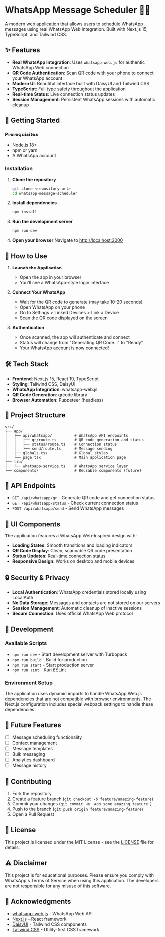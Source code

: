 # WhatsApp Message Scheduler 📱⏰

A modern web application that allows users to schedule WhatsApp messages using real WhatsApp Web integration. Built with Next.js 15, TypeScript, and Tailwind CSS.

## ✨ Features

- **Real WhatsApp Integration**: Uses `whatsapp-web.js` for authentic WhatsApp Web connection
- **QR Code Authentication**: Scan QR code with your phone to connect your WhatsApp account
- **Modern UI**: Beautiful interface built with DaisyUI and Tailwind CSS
- **TypeScript**: Full type safety throughout the application
- **Real-time Status**: Live connection status updates
- **Session Management**: Persistent WhatsApp sessions with automatic cleanup

## 🚀 Getting Started

### Prerequisites

- Node.js 18+ 
- npm or yarn
- A WhatsApp account

### Installation

1. **Clone the repository**
   ```bash
   git clone <repository-url>
   cd whatsapp-message-scheduler
   ```

2. **Install dependencies**
   ```bash
   npm install
   ```

3. **Run the development server**
   ```bash
   npm run dev
   ```

4. **Open your browser**
   Navigate to [http://localhost:3000](http://localhost:3000)

## 📱 How to Use

1. **Launch the Application**
   - Open the app in your browser
   - You'll see a WhatsApp-style login interface

2. **Connect Your WhatsApp**
   - Wait for the QR code to generate (may take 10-20 seconds)
   - Open WhatsApp on your phone
   - Go to Settings > Linked Devices > Link a Device
   - Scan the QR code displayed on the screen

3. **Authentication**
   - Once scanned, the app will authenticate and connect
   - Status will change from "Generating QR Code..." to "Ready"
   - Your WhatsApp account is now connected!

## 🛠️ Tech Stack

- **Frontend**: Next.js 15, React 19, TypeScript
- **Styling**: Tailwind CSS, DaisyUI
- **WhatsApp Integration**: whatsapp-web.js
- **QR Code Generation**: qrcode library
- **Browser Automation**: Puppeteer (headless)

## 📁 Project Structure

```
src/
├── app/
│   ├── api/whatsapp/          # WhatsApp API endpoints
│   │   ├── qr/route.ts        # QR code generation and status
│   │   ├── status/route.ts    # Connection status
│   │   └── send/route.ts      # Message sending
│   ├── globals.css            # Global styles
│   └── page.tsx               # Main application page
├── lib/
│   └── whatsapp-service.ts    # WhatsApp service layer
└── components/                # Reusable components (future)
```

## 🔧 API Endpoints

- `GET /api/whatsapp/qr` - Generate QR code and get connection status
- `GET /api/whatsapp/status` - Check current connection status  
- `POST /api/whatsapp/send` - Send WhatsApp messages

## 🎨 UI Components

The application features a WhatsApp Web-inspired design with:
- **Loading States**: Smooth transitions and loading indicators
- **QR Code Display**: Clean, scannable QR code presentation
- **Status Updates**: Real-time connection status
- **Responsive Design**: Works on desktop and mobile devices

## 🔒 Security & Privacy

- **Local Authentication**: WhatsApp credentials stored locally using LocalAuth
- **No Data Storage**: Messages and contacts are not stored on our servers
- **Session Management**: Automatic cleanup of inactive sessions
- **Secure Connection**: Uses official WhatsApp Web protocol

## 🚧 Development

### Available Scripts

- `npm run dev` - Start development server with Turbopack
- `npm run build` - Build for production
- `npm run start` - Start production server
- `npm run lint` - Run ESLint

### Environment Setup

The application uses dynamic imports to handle WhatsApp Web.js dependencies that are not compatible with browser environments. The Next.js configuration includes special webpack settings to handle these dependencies.

## 📝 Future Features

- [ ] Message scheduling functionality
- [ ] Contact management
- [ ] Message templates
- [ ] Bulk messaging
- [ ] Analytics dashboard
- [ ] Message history

## 🤝 Contributing

1. Fork the repository
2. Create a feature branch (`git checkout -b feature/amazing-feature`)
3. Commit your changes (`git commit -m 'Add some amazing feature'`)
4. Push to the branch (`git push origin feature/amazing-feature`)
5. Open a Pull Request

## 📄 License

This project is licensed under the MIT License - see the [LICENSE](LICENSE) file for details.

## ⚠️ Disclaimer

This project is for educational purposes. Please ensure you comply with WhatsApp's Terms of Service when using this application. The developers are not responsible for any misuse of this software.

## 🙏 Acknowledgments

- [whatsapp-web.js](https://github.com/pedroslopez/whatsapp-web.js) - WhatsApp Web API
- [Next.js](https://nextjs.org/) - React framework
- [DaisyUI](https://daisyui.com/) - Tailwind CSS components
- [Tailwind CSS](https://tailwindcss.com/) - Utility-first CSS framework
